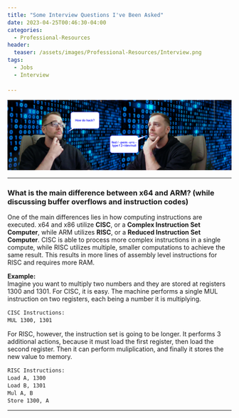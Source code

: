 ```yaml
---
title: "Some Interview Questions I've Been Asked"
date: 2023-04-25T00:46:30-04:00 
categories:
  - Professional-Resources
header:
  teaser: /assets/images/Professional-Resources/Interview.png
tags:
  - Jobs
  - Interview
  
---
```


![Interview Logo](/assets/images/Professional-Resources/Interview.png)  

---

### What is the main difference between x64 and ARM? (while discussing buffer overflows and instruction codes)


One of the main differences lies in how computing instructions are executed. x64 and x86 utilize **CISC**, or a **Complex Instruction Set Computer**, while ARM utilizes **RISC**, or a **Reduced Instruction Set Computer**. CISC is able to process more complex instructions in a single compute, while RISC utilizes multiple, smaller computations to achieve the same result. This results in more lines of assembly level instructions for RISC and requires more RAM.  


**Example:**  
Imagine you want to multiply two numbers and they are stored at registers 1300 and 1301. For CISC, it is easy. The machine performs a single MUL instruction on two registers, each being a number it is multiplying.  

```bash
CISC Instructions:
MUL 1300, 1301
```  


For RISC, however, the instruction set is going to be longer. It performs 3 additional actions, because it must load the first register, then load the second register. Then it can perform muliplication, and finally it stores the new value to memory.  


```bash
RISC Instructions:
Load A, 1300
Load B, 1301
Mul A, B
Store 1300, A
```  

---  

